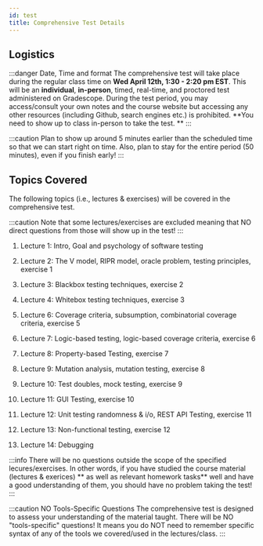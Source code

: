 ```yaml
---
id: test
title: Comprehensive Test Details
---
```


## Logistics

:::danger Date, Time and format
The comprehensive test will take place during the regular class time on **Wed April 12th, 1:30 - 2:20 pm EST**. This will be an **individual**, **in-person**, timed, real-time, and proctored test administered on Gradescope. During the test period, you may access/consult your own notes and the course website but accessing any other resources (including Github, search engines etc.) is prohibited. **You need to show up to class in-person to take the test. **
:::

:::caution
Plan to show up around 5 minutes earlier than the scheduled time so that we can start right on time. Also, plan to stay for the entire period (50 minutes), even if you finish early!
:::

## Topics Covered

The following topics (i.e., lectures & exercises) will be covered in the comprehensive test. 

:::caution
Note that some lectures/exercises are excluded meaning that NO direct questions from those will show up in the test!
:::

1. Lecture 1: Intro, Goal and psychology of software testing

2. Lecture 2: The V model, RIPR model, oracle problem, testing principles, exercise 1

3. Lecture 3: Blackbox testing techniques, exercise 2

4. Lecture 4: Whitebox testing techniques, exercise 3

5. Lecture 6: Coverage criteria, subsumption, combinatorial coverage criteria, exercise 5

6. Lecture 7: Logic-based testing, logic-based coverage criteria, exercise 6

7. Lecture 8: Property-based Testing, exercise 7

8. Lecture 9: Mutation analysis, mutation testing, exercise 8

9. Lecture 10: Test doubles, mock testing, exercise 9

9. Lecture 11: GUI Testing, exercise 10

10. Lecture 12: Unit testing randomness & i/o, REST API Testing, exercise 11

11. Lecture 13: Non-functional testing, exercise 12

12. Lecture 14: Debugging

:::info
There will be no questions outside the scope of the specified lecures/exercises. In other words, if you have studied the course material (lectures & exerices) ** as well as relevant homework tasks** well and have a good understanding of them, you should have no problem taking the test!
:::

:::caution NO Tools-Specific Questions
The comprehensive test is designed to assess your understanding of the material taught. There will be NO "tools-specific" questions! It means you do NOT need to remember specific syntax of any of the tools we covered/used in the lectures/class.
:::


